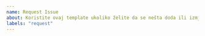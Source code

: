 ```yaml
---
name: Request Issue
about: Koristite ovaj template ukoliko želite da se nešta doda ili izmjeni u repositoriju
labels: "request"
---
```

